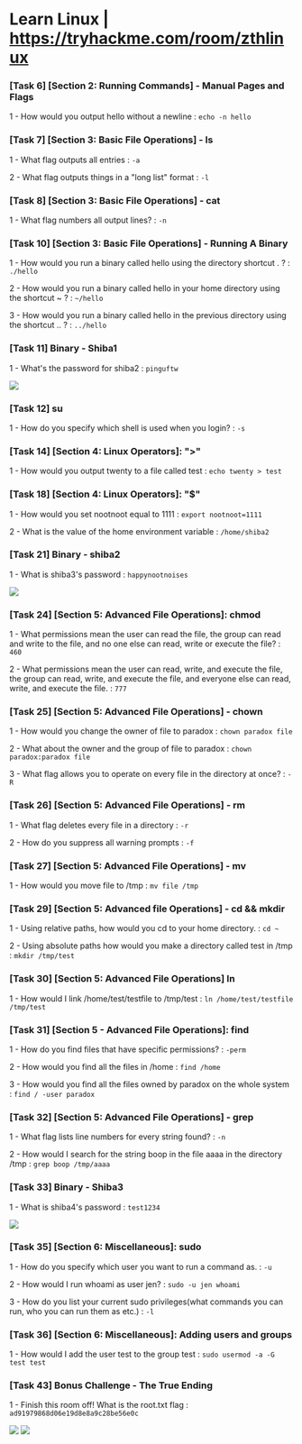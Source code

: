 # Learn Linux | https://tryhackme.com/room/zthlinux

### [Task 6] [Section 2: Running Commands] - Manual Pages and Flags

1 - How would you output hello without a newline : `echo -n hello`

### [Task 7] [Section 3: Basic File Operations] - ls

1 - What flag outputs all entries : `-a`

2 - What flag outputs things in a "long list" format : `-l`

### [Task 8] [Section 3: Basic File Operations] - cat

1 - What flag numbers all output lines? : `-n`

### [Task 10] [Section 3: Basic File Operations] - Running A Binary

1 - How would you run a binary called hello using the directory shortcut . ? : `./hello`

2 - How would you run a binary called hello in your home directory using the shortcut ~ ? : `~/hello`

3 - How would you run a binary called hello in the previous directory using the shortcut .. ? : `../hello`

### [Task 11] Binary - Shiba1

1 - What's the password for shiba2 : `pinguftw`

<img src="https://github.com/thehackingsage/TryHackMe/Learn Linux/blob/master/shiba2.png?raw=true"/>

### [Task 12] su

1 - How do you specify which shell is used when you login? : `-s`

### [Task 14] [Section 4: Linux Operators]: ">"

1 - How would you output twenty to a file called test : `echo twenty > test`

### [Task 18] [Section 4: Linux Operators]: "$"

1 - How would you set nootnoot equal to 1111 : `export nootnoot=1111`

2 - What is the value of the home environment variable : `/home/shiba2`

### [Task 21] Binary - shiba2

1 - What is shiba3's password : `happynootnoises`

<img src="https://github.com/thehackingsage/TryHackMe/Learn Linux/blob/master/shiba3.png?raw=true"/>

### [Task 24] [Section 5: Advanced File Operations]: chmod

1 - What permissions mean the user can read the file, the group can read and write to the file, and no one else can read, write or execute the file? : `460`

2 - What permissions mean the user can read, write, and execute the file, the group can read, write, and execute the file, and everyone else can read, write, and execute the file. : `777`

### [Task 25] [Section 5: Advanced File Operations] - chown

1 - How would you change the owner of file to paradox : `chown paradox file`

2 - What about the owner and the group of file to paradox : `chown paradox:paradox file`

3 - What flag allows you to operate on every file in the directory at once? : `-R`

### [Task 26] [Section 5: Advanced File Operations] - rm

1 - What flag deletes every file in a directory : `-r`

2 - How do you suppress all warning prompts : `-f`

### [Task 27] [Section 5: Advanced File Operations] - mv

1 - How would you move file to /tmp : `mv file /tmp`

### [Task 29] [Section 5: Advanced file Operations] - cd && mkdir

1 - Using relative paths, how would you cd to your home directory. : `cd ~`

2 - Using absolute paths how would you make a directory called test in /tmp : `mkdir /tmp/test`

### [Task 30] [Section 5: Advanced File Operations] ln

1 - How would I link /home/test/testfile to /tmp/test : `ln /home/test/testfile /tmp/test`

### [Task 31] [Section 5 - Advanced File Operations]: find

1 - How do you find files that have specific permissions? : `-perm`

2 - How would you find all the files in /home : `find /home`

3 - How would you find all the files owned by paradox on the whole system : `find / -user paradox`

### [Task 32] [Section 5: Advanced File Operations] - grep

1 - What flag lists line numbers for every string found? : `-n`

2 - How would I search for the string boop in the file aaaa in the directory /tmp : `grep boop /tmp/aaaa`

### [Task 33] Binary - Shiba3

1 - What is shiba4's password : `test1234`

<img src="https://github.com/thehackingsage/TryHackMe/Learn Linux/blob/master/shiba4.png?raw=true"/>

### [Task 35] [Section 6: Miscellaneous]: sudo 

1 - How do you specify which user you want to run a command as. : `-u`

2 - How would I run whoami as user jen? : `sudo -u jen whoami`

3 - How do you list your current sudo privileges(what commands you can run, who you can run them as etc.) : `-l`

### [Task 36] [Section 6: Miscellaneous]: Adding users and groups

1 - How would I add the user test to the group test : `sudo usermod -a -G test test`

### [Task 43] Bonus Challenge - The True Ending 

1 - Finish this room off! What is the root.txt flag : `ad91979868d06e19d8e8a9c28be56e0c`

<img src="https://github.com/thehackingsage/TryHackMe/Learn Linux/blob/master/find_user.png?raw=true"/>
<img src="https://github.com/thehackingsage/TryHackMe/Learn Linux/blob/master/flag.png?raw=true"/>
